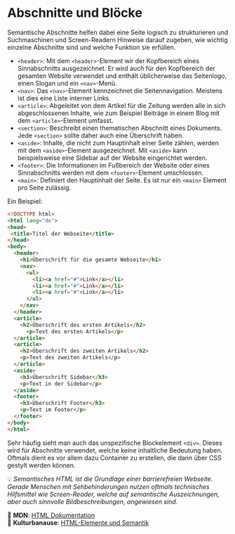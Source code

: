 # Abschnitte und Blöcke

Semantische Abschnitte helfen dabei eine Seite logisch zu strukturieren und Suchmaschinen und Screen-Readern Hinweise darauf zugeben, wie wichtig einzelne Abschnitte sind und welche Funktion sie erfüllen.

- `<header>`: Mit dem `<header>`-Element wir der Kopfbereich eines Sinnabschnitts ausgezeichnet. Er wird auch für den Kopfbereich der gesamten Website verwendet und enthält üblicherweise das Seitenlogo, einen Slogan und ein `<nav>`-Menü.
- `<nav>`: Das `<nav>`-Element kennzeichnet die Seitennavigation. Meistens ist dies eine Liste interner Links.
- `<article>`: Abgeleitet von dem Artikel für die Zeitung werden alle in sich abgeschlossenen Inhalte, wie zum Beispiel Beiträge in einem Blog mit dem `<article>`-Element umfasst.
- `<section>`: Beschreibt einen thematischen Abschnitt eines Dokuments. Jede `<section>` sollte daher auch eine Überschrift haben.
- `<aside>`: Inhalte, die nicht zum Hauptinhalt einer Seite zählen, werden mit dem  `<aside>`-Element ausgezeichnet. Mit `<aside>` kann beispielsweise eine Sidebar auf der Website eingerichtet werden.
- `<footer>`: Die Informationen im Fußbereich der Website oder eines Sinnabschnitts werden mit dem `<footer>`-Element umschlossen.
- `<main>`: Definiert den Hauptinhalt der Seite. Es ist nur ein `<main>` Element pro Seite zulässig.

Ein Beispiel:

```html
<!DOCTYPE html>
<html lang="de">
<head>
 <title>Titel der Webseite</title>
</head>
<body>
  <header>
    <h1>Überschrift für die gesamte Webseite</h1>
    <nav>
      <ul>
        <li><a href="#">Link</a></li>
        <li><a href="#">Link</a></li>
        <li><a href="#">Link</a></li>
      </ul>
    </nav>
  </header>
  <article>
    <h2>Überschrift des ersten Artikels</h2>
      <p>Text des ersten Artikels</p>
  </article>
  <article>
    <h2>Überschrift des zweiten Artikels</h2>
    <p>Text des zweiten Artikels</p>
  </article>
  <aside>
    <h3>Überschrift Sidebar</h3>
    <p>Text in der Sidebar</p>
  </aside>
  <footer>
    <h3>Überschrift Footer</h3>
    <p>Text im Footer</p>
  </footer>
</body>
</html>
```

Sehr häufig sieht man auch das unspezifische Blockelement `<div>`. Dieses wird für Abschnitte verwendet, welche keine inhaltliche Bedeutung haben. Oftmals dient es vor allem dazu Container zu erstellen, die dann über CSS gestylt werden können.

💡 *Semantisches HTML ist die Grundlage einer barrierefreien Webseite. Gerade Menschen mit Sehbehinderungen nutzen oftmals technisches Hilfsmittel wie Screen-Reader, welche auf semantische Auszeichnungen, aber auch sinnvolle Bildbeschreibungen, angewiesen sind.*

📖 **MDN**: [HTML Dokumentation](https://developer.mozilla.org/en-US/docs/Web/HTML/HTML5/HTML5_element_list#Abschnitte_(Sections))  
📖 **Kulturbanause**: [HTML-Elemente und Semantik](https://blog.kulturbanause.de/2008/01/html-elemente-und-semantik/)
